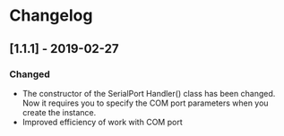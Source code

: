 # Changelog
## [1.1.1] - 2019-02-27

### Changed 
- The constructor of the SerialPort Handler() class has been changed. Now it requires you to specify the COM port parameters when you create the instance.
- Improved efficiency of work with COM port